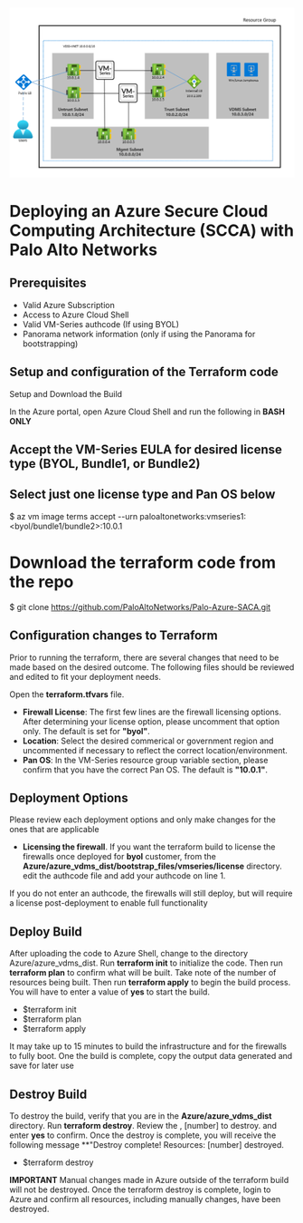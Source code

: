 </br>
<p align="center">
<img src="https://github.com/PaloAltoNetworks/Palo-Azure-SACA/blob/main/Azure/azure_vdms_dist/images/Azure%20saca%20architecture.png?raw=true">
</p>





# Deploying an Azure Secure Cloud Computing Architecture (SCCA) with Palo Alto Networks  


## Prerequisites

- Valid Azure Subscription 
- Access to Azure Cloud Shell 
- Valid VM-Series authcode (If using BYOL)
- Panorama network information (only if using the Panorama for bootstrapping)


## Setup and configuration of the Terraform code 

Setup and Download the Build

In the Azure portal, open Azure Cloud Shell and run the following in **BASH ONLY**

## Accept the VM-Series EULA for desired license type (BYOL, Bundle1, or Bundle2)
## Select just one license type and Pan OS below 
$ az vm image terms accept --urn paloaltonetworks:vmseries1:<byol/bundle1/bundle2>:10.0.1

# Download the terraform code from the repo
$ git clone https://github.com/PaloAltoNetworks/Palo-Azure-SACA.git


## Configuration changes to Terraform 

Prior to running the terraform, there are several changes that need to be made based on the desired outcome. The following files should be reviewed and edited to fit your deployment needs. 

Open the **terraform.tfvars** file. 

- **Firewall License**: The first few lines are the firewall licensing options. After determining your license option, please uncomment that option only. The default is set for **"byol"**. 
- **Location**: Select the desired commerical or government region and uncommented if necessary to reflect the correct location/environment. 
- **Pan OS**: In the VM-Series resource group variable section, please confirm that you have the correct Pan OS. The default is **"10.0.1"**. 

## Deployment Options
Please review each deployment options and only make changes for the ones that are applicable 

  - **Licensing the firewall**. If you want the terraform build to license the firewalls once deployed for **byol** customer, from the **Azure/azure_vdms_dist/bootstrap_files/vmseries/license** directory. edit the authcode file and add your authcode on line 1. 

If you do not enter an authcode, the firewalls will still deploy, but will require a license post-deployment to enable full functionality 

## Deploy Build

After uploading the code to Azure Shell, change to the directory Azure/azure_vdms_dist. Run **terraform init**  to initialize the code. Then run **terraform plan** to confirm what will be built. Take note of the number of resources being built. Then run **terraform apply** to begin the build process. You will have to enter a value of **yes** to start the build.

- $terraform init 
- $terraform plan
- $terraform apply 

It may take up to 15 minutes to build the infrastructure and for the firewalls to fully boot. One the build is complete, copy the output data generated and save for later use

## Destroy Build

To destroy the build, verify that you are in the **Azure/azure_vdms_dist** directory. Run **terraform destroy**. Review the , [number] to destroy. and enter **yes** to confirm. Once the destroy is complete, you will receive the following message **"Destroy complete! Resources: [number] destroyed. 

- $terraform destroy

**IMPORTANT** Manual changes made in Azure outside of the terraform build will not be destroyed. Once the terraform destroy is complete, login to Azure and confirm all resources, including manually changes, have been destroyed. 
